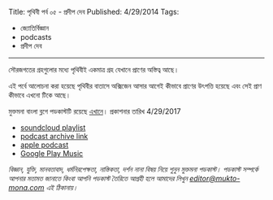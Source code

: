 Title: পৃথিবী পর্ব ০৫ - প্রদীপ দেব
Published: 4/29/2014
Tags:
  - জ্যোতির্বিজ্ঞান
  - podcasts
  - প্রদীপ দেব
---
সৌরজগতের গ্রহগুলোর মধ্যে পৃথিবীই একমাত্র গ্রহ যেখানে প্রাণের অস্তিত্ব আছে।

এই পর্বে আলোচনা করা হয়েছে পৃথিবীর বাতাসে অক্সিজেন আসার আগেই কীভাবে প্রাণের উৎপত্তি হয়েছে এবং সেই প্রাণ কীভাবে এখনো টিকে আছে।

মুক্তমনা বাংলা ব্লগে পডকাস্টটি রয়েছে [এখানে](https://drive.google.com/open?id=1yR3cpdJrXeoR3EIEkA8mYCpYKfMND_GY)। প্রকাশনার তারিখ 4/29/2017

- [soundcloud playlist](https://soundcloud.com/mukto-mona)
- [podcast archive link](http://web.archive.org/web/20191023151006/http://podcast.mukto-mona.com)
- [apple podcast](https://podcasts.apple.com/us/podcast/id1212085883)
- [Google Play Music](https://play.google.com/music/listen#/ps/Izc4javhi5igs66olhdfex42cxa)

_বিজ্ঞান, যুক্তি, মানবতাবাদ, ধর্মনিরপেক্ষতা, নাস্তিকতা, দর্শন নানা বিষয় নিয়ে শুনুন মুক্তমনা পডকাস্ট। পডকাস্ট সম্পর্কে আপনার মতামত জানাতে কিংবা আপনি পডকাস্ট তৈরিতে আগ্রহী হলে আমাদের লিখুন editor@mukto-mona.com এই ঠিকানায়।_
